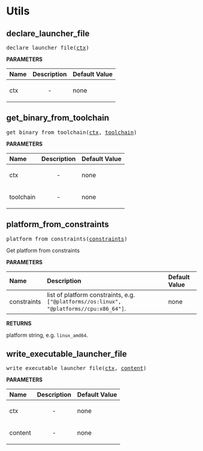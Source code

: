 <!-- Generated with Stardoc: http://skydoc.bazel.build -->

# Utils

<a id="declare_launcher_file"></a>

## declare_launcher_file

<pre>
declare_launcher_file(<a href="#declare_launcher_file-ctx">ctx</a>)
</pre>



**PARAMETERS**


| Name  | Description | Default Value |
| :------------- | :------------- | :------------- |
| <a id="declare_launcher_file-ctx"></a>ctx |  <p align="center"> - </p>   |  none |


<a id="get_binary_from_toolchain"></a>

## get_binary_from_toolchain

<pre>
get_binary_from_toolchain(<a href="#get_binary_from_toolchain-ctx">ctx</a>, <a href="#get_binary_from_toolchain-toolchain">toolchain</a>)
</pre>



**PARAMETERS**


| Name  | Description | Default Value |
| :------------- | :------------- | :------------- |
| <a id="get_binary_from_toolchain-ctx"></a>ctx |  <p align="center"> - </p>   |  none |
| <a id="get_binary_from_toolchain-toolchain"></a>toolchain |  <p align="center"> - </p>   |  none |


<a id="platform_from_constraints"></a>

## platform_from_constraints

<pre>
platform_from_constraints(<a href="#platform_from_constraints-constraints">constraints</a>)
</pre>

Get platform from constraints

**PARAMETERS**


| Name  | Description | Default Value |
| :------------- | :------------- | :------------- |
| <a id="platform_from_constraints-constraints"></a>constraints |  list of platform constraints, e.g. <code>["@platforms//os:linux", "@platforms//cpu:x86_64"]</code>.   |  none |

**RETURNS**

platform string, e.g. `linux_amd64`.


<a id="write_executable_launcher_file"></a>

## write_executable_launcher_file

<pre>
write_executable_launcher_file(<a href="#write_executable_launcher_file-ctx">ctx</a>, <a href="#write_executable_launcher_file-content">content</a>)
</pre>



**PARAMETERS**


| Name  | Description | Default Value |
| :------------- | :------------- | :------------- |
| <a id="write_executable_launcher_file-ctx"></a>ctx |  <p align="center"> - </p>   |  none |
| <a id="write_executable_launcher_file-content"></a>content |  <p align="center"> - </p>   |  none |


